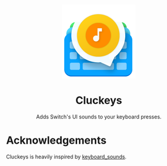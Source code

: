 <p align="center"><img src="./logo.png" alt="Cluckeys"></p>
<h1 align="center">Cluckeys</h1>
<p align="center">Adds Switch's UI sounds to your keyboard presses.</p>

# Acknowledgements

Cluckeys is heavily inspired by [keyboard_sounds](https://github.com/LiaoBill/keyboard_sounds).
